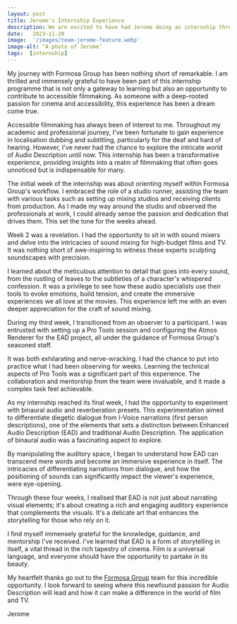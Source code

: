 ```yaml
---
layout: post
title: Jerome's Internship Experience
description: We are excited to have had Jerome doing an internship through us. In this post he sums up his experience delving into the intricacies of sound mixing for high-budget films and TV with the London based Formosa Group.
date:   2023-11-20
image:  '/images/team-jerome-feature.webp'
image-alt: ‘A photo of Jerome’
tags:  [internship]
---
```


My journey with Formosa Group has been nothing short of remarkable. I am thrilled and immensely grateful to have been part of this internship programme that is not only a gateway to learning but also an opportunity to contribute to accessible filmmaking. As someone with a deep-rooted passion for cinema and accessibility, this experience has been a dream come true.

Accessible filmmaking has always been of interest to me. Throughout my academic and professional journey, I've been fortunate to gain experience in localisation dubbing and subtitling, particularly for the deaf and hard of hearing. However, I've never had the chance to explore the intricate world of Audio Description until now. This internship has been a transformative experience, providing insights into a realm of filmmaking that often goes unnoticed but is indispensable for many.

The initial week of the internship was about orienting myself within Formosa Group's workflow. I embraced the role of a studio runner, assisting the team with various tasks such as setting up mixing studios and receiving clients from production. As I made my way around the studio and observed the professionals at work, I could already sense the passion and dedication that drives them. This set the tone for the weeks ahead.

Week 2 was a revelation. I had the opportunity to sit in with sound mixers and delve into the intricacies of sound mixing for high-budget films and TV. It was nothing short of awe-inspiring to witness these experts sculpting soundscapes with precision.

I learned about the meticulous attention to detail that goes into every sound, from the rustling of leaves to the subtleties of a character's whispered confession. It was a privilege to see how these audio specialists use their tools to evoke emotions, build tension, and create the immersive experiences we all love at the movies. This experience left me with an even deeper appreciation for the craft of sound mixing.

During my third week, I transitioned from an observer to a participant. I was entrusted with setting up a Pro Tools session and configuring the Atmos Renderer for the EAD project, all under the guidance of Formosa Group's seasoned staff.

It was both exhilarating and nerve-wracking. I had the chance to put into practice what I had been observing for weeks. Learning the technical aspects of Pro Tools was a significant part of this experience. The collaboration and mentorship from the team were invaluable, and it made a complex task feel achievable.

As my internship reached its final week, I had the opportunity to experiment with binaural audio and reverberation presets. This experimentation aimed to differentiate diegetic dialogue from I-Voice narrations (first person descriptions), one of the elements that sets a distinction between Enhanced Audio Description (EAD) and traditional Audio Description. The application of binaural audio was a fascinating aspect to explore.

By manipulating the auditory space, I began to understand how EAD can transcend mere words and become an immersive experience in itself. The intricacies of differentiating narrations from dialogue, and how the positioning of sounds can significantly impact the viewer's experience, were eye-opening.

Through these four weeks, I realised that EAD is not just about narrating visual elements; it's about creating a rich and engaging auditory experience that complements the visuals. It's a delicate art that enhances the storytelling for those who rely on it.

I find myself immensely grateful for the knowledge, guidance, and mentorship I've received. I've learned that EAD is a form of storytelling in itself, a vital thread in the rich tapestry of cinema. Film is a universal language, and everyone should have the opportunity to partake in its beauty.

My heartfelt thanks go out to the [Formosa Group](https://formosagroup.com/) team for this incredible opportunity. I look forward to seeing where this newfound passion for Audio Description will lead and how it can make a difference in the world of film and TV.

Jerome
